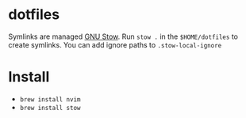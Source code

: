 # dotfiles

Symlinks are managed [GNU Stow](https://www.gnu.org/software/stow/). Run `stow .` in the `$HOME/dotfiles` to create symlinks. You can add ignore paths to `.stow-local-ignore`

# Install
- `brew install nvim`
- `brew install stow`

